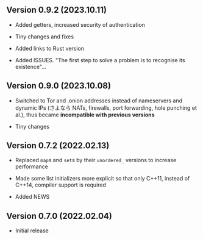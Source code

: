 Version 0.9.2 (2023.10.11)
--------------------------

* Added getters, increased security of authentication

* Tiny changes and fixes

* Added links to Rust version

* Added ISSUES. "The first step to solve a problem is to recognise its existence"...


Version 0.9.0 (2023.10.08)
--------------------------

* Switched to Tor and .onion addresses instead of nameservers and dynamic IPs (さよなら NATs, firewalls, port forwarding, hole punching et al.), thus became **incompatible with previous versions**

* Tiny changes


Version 0.7.2 (2022.02.13)
--------------------------

* Replaced `map`s and `set`s by their `unordered_` versions to increase performance

* Made some list initializers more explicit so that only C++11, instead of C++14, compiler support is required

* Added NEWS


Version 0.7.0 (2022.02.04)
--------------------------

* Initial release